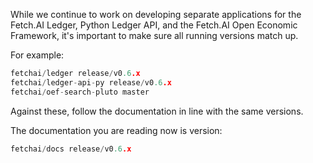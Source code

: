 While we continue to work on developing separate applications for the Fetch.AI Ledger, Python Ledger API, and the Fetch.AI Open Economic Framework, it's important to make sure all running versions match up.

For example:

``` c++
fetchai/ledger release/v0.6.x
fetchai/ledger-api-py release/v0.6.x
fetchai/oef-search-pluto master
```

Against these, follow the documentation in line with the same versions.

The documentation you are reading now is version:

``` c++
fetchai/docs release/v0.6.x
```

<br/>
